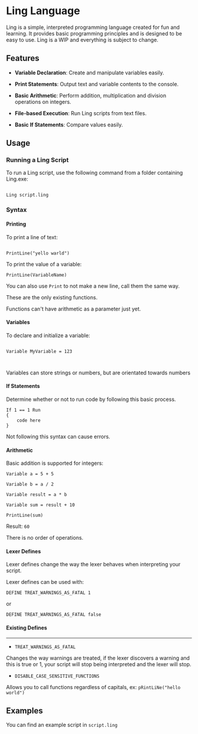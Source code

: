 
  

# Ling Language

  

Ling is a simple, interpreted programming language created for fun and learning. It provides basic programming principles and is designed to be easy to use. Ling is a WIP and everything is subject to change.

  

## Features

  

- ****Variable Declaration****: Create and manipulate variables easily.

- ****Print Statements****: Output text and variable contents to the console.

- ****Basic Arithmetic****: Perform addition, multiplication and division operations on integers.

- ****File-based Execution****: Run Ling scripts from text files.

- ****Basic If Statements****: Compare values easily.

  

## Usage

  

### Running a Ling Script

  

To run a Ling script, use the following command from a folder containing Ling.exe:

  

```

Ling script.ling

```

  

### Syntax

  

#### Printing

  

To print a line of text:

  

```

PrintLine("yello warld")

```

  

To print the value of a variable:

  

```
PrintLine(VariableName)
```

You can also use `Print` to not make a new line, call them the same way.

These are the only existing functions.

Functions can't have arithmetic as a parameter just yet.

  

#### Variables

  

To declare and initialize a variable:

  

```

Variable MyVariable = 123

  

```

  

Variables can store strings or numbers, but are orientated towards numbers

  

#### If Statements

  

Determine whether or not to run code by following this basic process.

  

```
If 1 == 1 Run
{
    code here
}
```

  

Not following this syntax can cause errors.

 
#### Arithmetic

  

Basic addition is supported for integers:

  

```
Variable a = 5 + 5

Variable b = a / 2

Variable result = a * b

Variable sum = result + 10

PrintLine(sum)
```

Result: `60`

  

There is no order of operations.

  

#### Lexer Defines

Lexer defines change the way the lexer behaves when interpreting your script.


Lexer defines can be used with:

`DEFINE TREAT_WARNINGS_AS_FATAL 1`

or

`DEFINE TREAT_WARNINGS_AS_FATAL false`

#### Existing Defines
---
 

- `TREAT_WARNINGS_AS_FATAL`

Changes the way warnings are treated, if the lexer discovers a warning and this is true or 1, your script will stop being interpreted and the lexer will stop.

- `DISABLE_CASE_SENSITIVE_FUNCTIONS`

Allows you to call functions regardless of capitals, ex:
`pRintLiNe("hello world")`

  

## Examples

  

You can find an example script in `script.ling`
